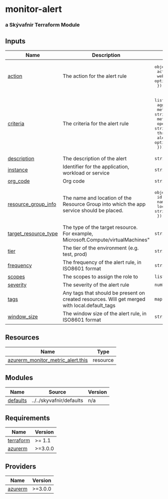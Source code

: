 # monitor-alert

### a Skývafnir Terraform Module

<!-- TERRAFORM_DOCS_BLOCK -->

## Inputs

| Name                                                                                          | Description                                                                                   | Type                                                                                                                                                                                                                                                                                      | Default  | Required |
| --------------------------------------------------------------------------------------------- | --------------------------------------------------------------------------------------------- | ----------------------------------------------------------------------------------------------------------------------------------------------------------------------------------------------------------------------------------------------------------------------------------------- | -------- | :------: |
| <a name="input_action"></a> [action](#input_action)                                           | The action for the alert rule                                                                 | <pre>object({<br>    action_group_id    = string<br>    webhook_properties = optional(map(string), {})<br>  })</pre>                                                                                                                                                                      | n/a      |   yes    |
| <a name="input_criteria"></a> [criteria](#input_criteria)                                     | The criteria for the alert rule                                                               | <pre>list(object({<br>    aggregation       = string<br>    metric_name       = string<br>    metric_namespace  = optional(string, "")<br>    operator          = string<br>    threshold         = optional(number, null)<br>    alert_sensitivity = optional(string, "")<br>  }))</pre> | n/a      |   yes    |
| <a name="input_description"></a> [description](#input_description)                            | The description of the alert                                                                  | `string`                                                                                                                                                                                                                                                                                  | n/a      |   yes    |
| <a name="input_instance"></a> [instance](#input_instance)                                     | Identifier for the application, workload or service                                           | `string`                                                                                                                                                                                                                                                                                  | n/a      |   yes    |
| <a name="input_org_code"></a> [org_code](#input_org_code)                                     | Org code                                                                                      | `string`                                                                                                                                                                                                                                                                                  | n/a      |   yes    |
| <a name="input_resource_group_info"></a> [resource_group_info](#input_resource_group_info)    | The name and location of the Resource Group into which the app service should be placed.      | <pre>object({<br>    id       = string<br>    name     = string<br>    location = string<br>  })</pre>                                                                                                                                                                                    | n/a      |   yes    |
| <a name="input_target_resource_type"></a> [target_resource_type](#input_target_resource_type) | The type of the target resource.<br>  For example, Microsoft.Compute/virtualMachines"         | `string`                                                                                                                                                                                                                                                                                  | n/a      |   yes    |
| <a name="input_tier"></a> [tier](#input_tier)                                                 | The tier of the environment (e.g. test, prod)                                                 | `string`                                                                                                                                                                                                                                                                                  | n/a      |   yes    |
| <a name="input_frequency"></a> [frequency](#input_frequency)                                  | The frequency of the alert rule, in ISO8601 format                                            | `string`                                                                                                                                                                                                                                                                                  | `"PT1M"` |    no    |
| <a name="input_scopes"></a> [scopes](#input_scopes)                                           | The scopes to assign the role to                                                              | `list(string)`                                                                                                                                                                                                                                                                            | `[]`     |    no    |
| <a name="input_severity"></a> [severity](#input_severity)                                     | The severity of the alert rule                                                                | `number`                                                                                                                                                                                                                                                                                  | `3`      |    no    |
| <a name="input_tags"></a> [tags](#input_tags)                                                 | Any tags that should be present on created resources. Will get merged with local.default_tags | `map(string)`                                                                                                                                                                                                                                                                             | `{}`     |    no    |
| <a name="input_window_size"></a> [window_size](#input_window_size)                            | The window size of the alert rule, in ISO8601 format                                          | `string`                                                                                                                                                                                                                                                                                  | `"PT5M"` |    no    |

## Resources

| Name                                                                                                                                      | Type     |
| ----------------------------------------------------------------------------------------------------------------------------------------- | -------- |
| [azurerm_monitor_metric_alert.this](https://registry.terraform.io/providers/hashicorp/azurerm/latest/docs/resources/monitor_metric_alert) | resource |

## Modules

| Name                                                        | Source                   | Version |
| ----------------------------------------------------------- | ------------------------ | ------- |
| <a name="module_defaults"></a> [defaults](#module_defaults) | ../../skyvafnir/defaults | n/a     |

## Requirements

| Name                                                                     | Version |
| ------------------------------------------------------------------------ | ------- |
| <a name="requirement_terraform"></a> [terraform](#requirement_terraform) | >= 1.1  |
| <a name="requirement_azurerm"></a> [azurerm](#requirement_azurerm)       | >=3.0.0 |

## Providers

| Name                                                         | Version |
| ------------------------------------------------------------ | ------- |
| <a name="provider_azurerm"></a> [azurerm](#provider_azurerm) | >=3.0.0 |

<!-- /TERRAFORM_DOCS_BLOCK -->

<!--
# Module scaffolded via skyvafnir-module-template
Author:    gzur
Version:   0.1.0
Timestamp: 2024-02-14T13:40:35
-->
